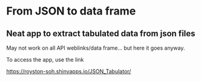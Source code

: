 # From JSON to data frame
## Neat app to extract tabulated data from json files

May not work on all API weblinks/data frame... but here it goes anyway.

To access the app, use the link

https://royston-soh.shinyapps.io/JSON_Tabulator/

![]()




